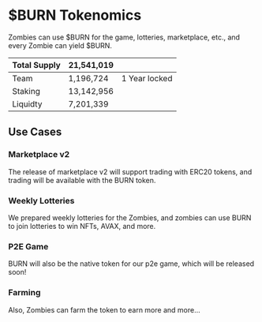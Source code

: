 # $BURN Tokenomics

Zombies can use $BURN for the game, lotteries, marketplace, etc., and every Zombie can yield $BURN. 

| Total Supply | 21,541,019 |               |
|--------------|------------|---------------|
| Team         | 1,196,724  | 1 Year locked |
| Staking      | 13,142,956 |               |
| Liquidty     | 7,201,339  |               |

## Use Cases

### Marketplace v2

The release of marketplace v2 will support trading with ERC20 tokens, and trading will be available with the BURN token.

### Weekly Lotteries

We prepared weekly lotteries for the Zombies, and zombies can use BURN to join lotteries to win NFTs, AVAX, and more.

### P2E Game

BURN will also be the native token for our p2e game, which will be released soon!

### Farming

Also, Zombies can farm the token to earn more and more...
